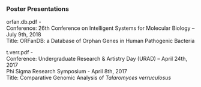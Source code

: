 ### Poster Presentations

orfan.db.pdf - <br />
  Conference: 26th Conference on Intelligent Systems for Molecular Biology – July 9th, 2018 <br />
  Title: ORFanDB: a Database of Orphan Genes in Human Pathogenic Bacteria <br />
   
 t.verr.pdf - <br />
   Conference: Undergraduate Research & Artistry Day (URAD) – April 24th, 2017 <br />
     Phi Sigma Research Symposium - April 8th, 2017 <br />
   Title: Comparative Genomic Analysis of _Talaromyces verruculosus_ <br />

